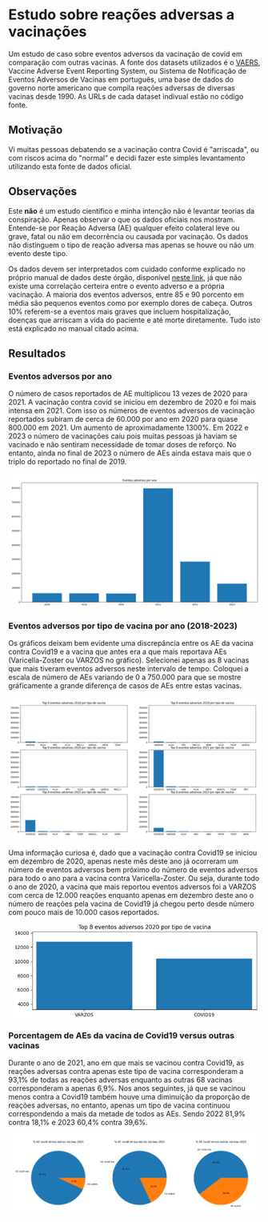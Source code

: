 # Estudo sobre reações adversas a vacinações

Um estudo de caso sobre eventos adversos da vacinação de covid em comparação com outras vacinas.
A fonte dos datasets utilizados é o [VAERS](https://vaers.hhs.gov/data/datasets.html), Vaccine Adverse Event Reporting System, ou Sistema de Notificação de Eventos Adversos de Vacinas em português, uma base de dados do governo norte americano que compila reações adversas de diversas vacinas desde 1990. As URLs de cada dataset indivual estão no código fonte.

## Motivação

Vi muitas pessoas debatendo se a vacinação contra Covid é "arriscada", ou com riscos acima do "normal" e decidi fazer este simples levantamento utilizando esta fonte de dados oficial.

## Observações

Este **não** é um estudo científico e minha intenção não é levantar teorias da conspiração. Apenas observar o que os dados oficiais nos mostram.
Entende-se por Reação Adversa (AE) qualquer efeito colateral leve ou grave, fatal ou não em decorrência ou causada por vacinação. Os dados não distinguem o tipo de reação adversa mas apenas se houve ou não um evento deste tipo.

Os dados devem ser interpretados com cuidado conforme explicado no próprio manual de dados deste órgão, disponível [neste link](https://vaers.hhs.gov/docs/VAERSDataUseGuide_en_September2023.pdf), já que não existe uma correlação certeira entre o evento adverso e a própria vacinação. A maioria dos eventos adversos, entre 85 e 90 porcento em média são pequenos eventos como por exemplo dores de cabeça. Outros 10% referem-se a eventos mais graves que incluem hospitalização, doenças que arriscam a vida do paciente e até morte diretamente. Tudo isto está explicado no manual citado acima.

## Resultados

### Eventos adversos por ano

O número de casos reportados de AE multiplicou 13 vezes de 2020 para 2021. A vacinação contra covid se iniciou em dezembro de 2020 e foi mais intensa em 2021. Com isso os números de eventos adversos de vacinação reportados subiram de cerca de 60.000 por ano em 2020 para quase 800.000 em 2021. Um aumento de aproximadamente 1300%. Em 2022 e 2023 o número de vacinações caiu pois muitas pessoas já haviam se vacinado e não sentiram necessidade de tomar doses de reforço. No entanto, ainda no final de 2023 o número de AEs ainda estava mais que o triplo do reportado no final de 2019.

![Eventos adversos por ano.](ae-ano.png)

### Eventos adversos por tipo de vacina por ano (2018-2023)

Os gráficos deixam bem evidente uma discrepância entre os AE da vacina contra Covid19 e a vacina que antes era a que mais reportava AEs (Varicella-Zoster ou VARZOS no gráfico). Selecionei apenas as 8 vacinas que mais tiveram eventos adversos neste intervalo de tempo. Coloquei a escala de número de AEs variando de 0 a 750.000 para que se mostre gráficamente a grande diferença de casos de AEs entre estas vacinas.

![Eventos adversos por vacina por ano.](ae-vax-ano.png)

Uma informação curiosa é, dado que a vacinação contra Covid19 se iniciou em dezembro de 2020, apenas neste mês deste ano já ocorreram um número de eventos adversos bem próximo do número de eventos adversos para todo o ano para a vacina contra Varicella-Zoster. Ou seja, durante todo o ano de 2020, a vacina que mais reportou eventos adversos foi a VARZOS com cerca de 12.000 reações enquanto apenas em dezembro deste ano o número de reações pela vacina de Covid19 já chegou perto desde número com pouco mais de 10.000 casos reportados.

![Varzos e covid em 2020.](varzos-cvd19-2020.png)


### Porcentagem de AEs da vacina de Covid19 versus outras vacinas

Durante o ano de 2021, ano em que mais se vacinou contra Covid19, as reações adversas contra apenas este tipo de vacina corresponderam a 93,1% de todas as reações adversas enquanto as outras 68 vacinas corresponderam a apenas 6,9%. Nos anos seguintes, já que se vacinou menos contra a Covid19 também houve uma diminuição da proporção de reações adversas, no entanto, apenas um tipo de vacina continuou correspondendo a mais da metade de todos as AEs. Sendo 2022 81,9% contra 18,1% e 2023 60,4% contra 39,6%.

![Porcentagem AE covid x outras.](ae-percent.png)



